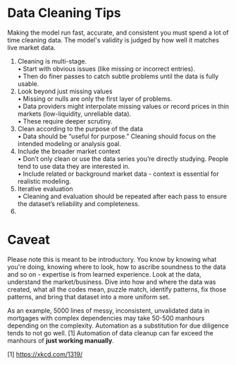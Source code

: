# Data Cleaning Tips<br>
Making the model run fast, accurate, and consistent you must spend a lot of time cleaning data. The model's validity is judged by how well it matches live market data.<br>

1.	Cleaning is multi-stage.<br>
	•	Start with obvious issues (like missing or incorrect entries).<br>
	•	Then do finer passes to catch subtle problems until the data is fully usable.<br>
2.	Look beyond just missing values<br>
	•	Missing or nulls are only the first layer of problems.<br>
	•	Data providers might interpolate missing values or record prices in thin markets (low-liquidity, unreliable data).<br>
	•	These require deeper scrutiny.<br>
3.	Clean according to the purpose of the data<br>
	•	Data should be “useful for purpose.” Cleaning should focus on the intended modeling or analysis goal.<br>
4.	Include the broader market context<br>
	•	Don’t only clean or use the data series you’re directly studying. People tend to use data they are interested in.<br>
	•	Include related or background market data - context is essential for realistic modeling.<br>
5.	Iterative evaluation<br>
	•	Cleaning and evaluation should be repeated after each pass to ensure the dataset’s reliability and completeness.<br>
6. 

# Caveat<br>
Please note this is meant to be introductory. You know by knowing what you're doing, knowing where to look, how to ascribe soundness to the data and so on - expertise is from learned experience. Look at the data, understand the market/business. Dive into how and where the data was created, what all the codes mean, puzzle match, identify patterns, fix those patterns, and bring that dataset into a more uniform set. <br> 

As an example, 5000 lines of messy, inconsistent, unvalidated data in mortgages with complex dependencies may take 50-500 manhours depending on the complexity. Automation as a substitution for due diligence tends to not go well. [1] Automation of data cleanup can far exceed the manhours of **just working manually**.<br>

[1] https://xkcd.com/1319/

